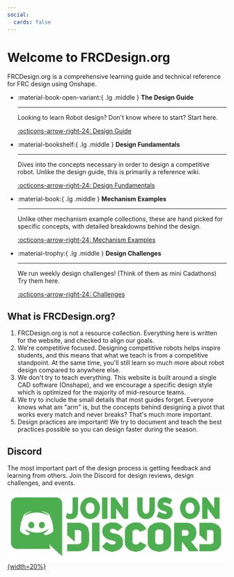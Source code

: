 ```yaml
---
social:
  cards: false
---
```

<meta property="og:title" content="FRCDesign.org">
<meta property="og:description" content="A comprehensive learning guide and technical reference for FRC design using Onshape.">
<meta property="og:type" content="website">
<meta property="og:url" content="https://www.frcdesign.org/">
<meta property="og:image" content="https://www.frcdesign.org/img/embed/index.webp">
<meta name="theme-color" content="#4CAE4F">

# Welcome to FRCDesign.org
FRCDesign.org is a comprehensive learning guide and technical reference for FRC design using Onshape.

<div class="grid cards" markdown>

-   :material-book-open-variant:{ .lg .middle } __The Design Guide__

    ---

    Looking to learn Robot design? Don't know where to start? Start here. 

    [:octicons-arrow-right-24: Design Guide](design-guide)

-   :material-bookshelf:{ .lg .middle } __Design Fundamentals__

    ---

    Dives into the concepts necessary in order to design a competitive robot. Unlike the design guide, this is primarily a reference wiki. 

    [:octicons-arrow-right-24: Design Fundamentals](design-fundamentals)

-   :material-book:{ .lg .middle } __Mechanism Examples__

    ---

    Unlike other mechanism example collections, these are hand picked for specific concepts, with detailed breakdowns behind the design.

    [:octicons-arrow-right-24: Mechanism Examples](mechanism-examples)

-   :material-trophy:{ .lg .middle } __Design Challenges__

    ---

    We run weekly design challenges! (Think of them as mini Cadathons) Try them here.

    [:octicons-arrow-right-24: Challenges](design-challenges)

</div>

## What is FRCDesign.org?

1. FRCDesign.org is not a resource collection. Everything here is written for the website, and checked to align our goals. 
2. We're competitive focused. Designing competitive robots helps inspire students, and this means that what we teach is from a competitive standpoint. At the same time, you'll still learn so much more about robot design compared to anywhere else. 
2. We don't try to teach everything. This website is built around a single CAD software (Onshape), and we encourage a specific design style which is optimized for the majority of mid-resource teams. 
3. We try to include the small details that most guides forget. Everyone knows what am "arm" is, but the concepts behind designing a pivot that works every match and never breaks? That's much more important.
4. Design practices are important! We try to document and teach the best practices possible so you can design faster during the season.  

## Discord
The most important part of the design process is getting feedback and learning from others. Join the Discord for design reviews, design challenges, and events. 

<left>[![](./img/discord-link.webp){width=20%}](https://discord.gg/jHXTdNjYCg)</left>
